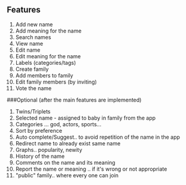## Features
1. Add new name
2. Add meaning for the name
3. Search names
4. View name
5. Edit name
6. Edit meaning for the name
7. Labels (categories/tags)
8. Create family
9. Add members to family
10. Edit family members (by inviting)
11. Vote the name


###Optional (after the main features are implemented)
1. Twins/Triplets
2. Selected name - assigned to baby in family from the app
3. Categories ... god, actors, sports...
4. Sort by preference
5. Auto complete/Suggest.. to avoid repetition of the name in the app
6. Redirect name to already exist same name
7. Graphs.. popularity, newity
8. History of the name
9. Comments on the name and its meaning
10. Report the name or meaning .. if it's wrong or not appropriate
11. "public" family.. where every one can join
